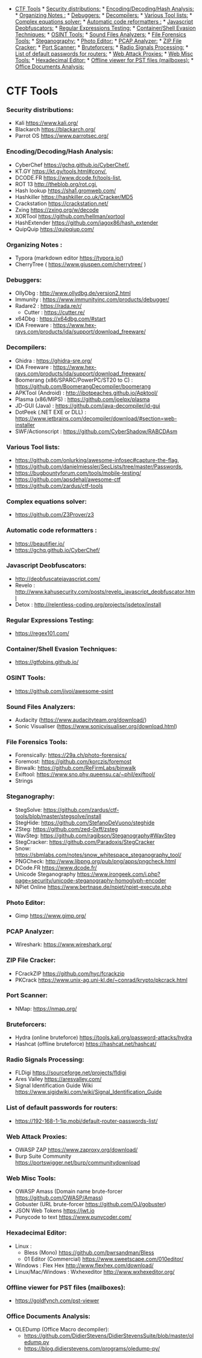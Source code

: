 * [CTF Tools](#ctf-tools)
      * [Security distributions:](#security-distributions)
      * [Encoding/Decoding/Hash Analysis:](#encodingdecodinghash-analysis)
      * [Organizing Notes :](#organizing-notes-)
      * [Debuggers:](#debuggers)
      * [Decompilers:](#decompilers)
      * [Various Tool lists:](#various-tool-lists)
      * [Complex equations solver:](#complex-equations-solver)
      * [Automatic code reformatters :](#automatic-code-reformatters-)
      * [Javascript Deobfuscators:](#javascript-deobfuscators)
      * [Regular Expressions Testing:](#regular-expressions-testing)
      * [Container/Shell Evasion Techniques:](#containershell-evasion-techniques)
      * [OSINT Tools:](#osint-tools)
      * [Sound Files Analyzers:](#sound-files-analyzers)
      * [File Forensics Tools:](#file-forensics-tools)
      * [Steganography:](#steganography)
      * [Photo Editor:](#photo-editor)
      * [PCAP Analyzer:](#pcap-analyzer)
      * [ZIP File Cracker:](#zip-file-cracker)
      * [Port Scanner:](#port-scanner)
      * [Bruteforcers:](#bruteforcers)
      * [Radio Signals Processing:](#radio-signals-processing)
      * [List of default passwords for routers:](#list-of-default-passwords-for-routers)
      * [Web Attack Proxies:](#web-attack-proxies)
      * [Web Misc Tools:](#web-misc-tools)
      * [Hexadecimal Editor:](#hexadecimal-editor)
      * [Offline viewer for PST files (mailboxes):](#offline-viewer-for-pst-files-mailboxes)
      * [Office Documents Analysis:](#office-documents-analysis)

# CTF Tools

### Security distributions: 
* Kali https://www.kali.org/
* Blackarch https://blackarch.org/
* Parrot OS https://www.parrotsec.org/
  
### Encoding/Decoding/Hash Analysis: 
* CyberChef https://gchq.github.io/CyberChef/, 
* KT.GY https://kt.gy/tools.html#conv/, 
* DCODE.FR https://www.dcode.fr/tools-list, 
* ROT 13 http://theblob.org/rot.cgi, 
* Hash lookup https://sha1.gromweb.com/
* Hashkiller https://hashkiller.co.uk/Cracker/MD5
* Crackstation https://crackstation.net/
* Zxing https://zxing.org/w/decode
* XORTool https://github.com/hellman/xortool
* HashExtender https://github.com/iagox86/hash_extender
* QuipQuip https://quipqiup.com/

### Organizing Notes : 
* Typora (markdown editor https://typora.io/)
* CherryTree ( https://www.giuspen.com/cherrytree/ )

### Debuggers: 
* OllyDbg : http://www.ollydbg.de/version2.html
* Immunity : https://www.immunityinc.com/products/debugger/
* Radare2 : https://rada.re/r/
	* Cutter : https://cutter.re/
* x64Dbg : https://x64dbg.com/#start
* IDA Freeware : https://www.hex-rays.com/products/ida/support/download_freeware/

### Decompilers:
* Ghidra : https://ghidra-sre.org/
* IDA Freeware : https://www.hex-rays.com/products/ida/support/download_freeware/
* Boomerang (x86/SPARC/PowerPC/ST20 to C) : https://github.com/BoomerangDecompiler/boomerang
* APKTool (Android) : http://ibotpeaches.github.io/Apktool/
* Plasma (x86/MIPS) : https://github.com/joelpx/plasma
* JD-GUI (Java) : https://github.com/java-decompiler/jd-gui
* DotPeek (.NET EXE or DLL) : https://www.jetbrains.com/decompiler/download/#section=web-installer
* SWF/Actionscript : https://github.com/CyberShadow/RABCDAsm

### Various Tool lists: 
* https://github.com/onlurking/awesome-infosec#capture-the-flag, 
* https://github.com/danielmiessler/SecLists/tree/master/Passwords, 
* https://bugbountyforum.com/tools/mobile-testing/
* https://github.com/apsdehal/awesome-ctf
* https://github.com/zardus/ctf-tools

### Complex equations solver:
* https://github.com/Z3Prover/z3

### Automatic code reformatters : 
* https://beautifier.io/
* https://gchq.github.io/CyberChef/

### Javascript Deobfuscators:
* http://deobfuscatejavascript.com/
* Revelo : http://www.kahusecurity.com/posts/revelo_javascript_deobfuscator.html
* Detox : http://relentless-coding.org/projects/jsdetox/install

### Regular Expressions Testing: 
* https://regex101.com/

### Container/Shell Evasion Techniques: 
* https://gtfobins.github.io/

### OSINT Tools: 
* https://github.com/jivoi/awesome-osint 

### Sound Files Analyzers: 
* Audacity (https://www.audacityteam.org/download/)
* Sonic Visualiser (https://www.sonicvisualiser.org/download.html)

### File Forensics Tools: 
* Forensically: https://29a.ch/photo-forensics/
* Foremost: https://github.com/korczis/foremost
* Binwalk: https://github.com/ReFirmLabs/binwalk
* Exiftool: https://www.sno.phy.queensu.ca/~phil/exiftool/
* Strings

### Steganography:
* StegSolve: https://github.com/zardus/ctf-tools/blob/master/stegsolve/install
* StegHide: https://github.com/StefanoDeVuono/steghide
* ZSteg: https://github.com/zed-0xff/zsteg
* WavSteg: https://github.com/ragibson/Steganography#WavSteg
* StegCracker: https://github.com/Paradoxis/StegCracker
* Snow: https://sbmlabs.com/notes/snow_whitespace_steganography_tool/
* PNGCheck: http://www.libpng.org/pub/png/apps/pngcheck.html
* DCode.FR https://www.dcode.fr/
* Unicode Steganography https://www.irongeek.com/i.php?page=security/unicode-steganography-homoglyph-encoder
* NPiet Online https://www.bertnase.de/npiet/npiet-execute.php

### Photo Editor: 
* Gimp https://www.gimp.org/

### PCAP Analyzer:
* Wireshark: https://www.wireshark.org/

### ZIP File Cracker:
* FCrackZIP https://github.com/hyc/fcrackzip
* PKCrack https://www.unix-ag.uni-kl.de/~conrad/krypto/pkcrack.html

### Port Scanner:
* NMap: https://nmap.org/

### Bruteforcers:
* Hydra (online bruteforce) https://tools.kali.org/password-attacks/hydra
* Hashcat (offline bruteforce) https://hashcat.net/hashcat/

### Radio Signals Processing: 
* FLDigi https://sourceforge.net/projects/fldigi
* Ares Valley https://aresvalley.com/
* Signal Identification Guide Wiki https://www.sigidwiki.com/wiki/Signal_Identification_Guide

### List of default passwords for routers: 
* https://192-168-1-1ip.mobi/default-router-passwords-list/

### Web Attack Proxies:
* OWASP ZAP https://www.zaproxy.org/download/
* Burp Suite Community https://portswigger.net/burp/communitydownload

### Web Misc Tools:
* OWASP Amass (Domain name brute-forcer https://github.com/OWASP/Amass)
* Gobuster (URL brute-forcer https://github.com/OJ/gobuster)
* JSON Web Tokens https://jwt.io
* Punycode to text https://www.punycoder.com/

### Hexadecimal Editor: 
* Linux : 
	* Bless (Mono) https://github.com/bwrsandman/Bless
	* 01 Editor (Commercial) https://www.sweetscape.com/010editor/
* Windows : Flex Hex http://www.flexhex.com/download/
* Linux/Mac/Windows : Wxhexeditor http://www.wxhexeditor.org/

### Offline viewer for PST files (mailboxes):
* https://goldfynch.com/pst-viewer

### Office Documents Analysis:
* OLEDump (Office Macro decompiler): 
	* https://github.com/DidierStevens/DidierStevensSuite/blob/master/oledump.py
	* https://blog.didierstevens.com/programs/oledump-py/
